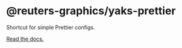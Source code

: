 # @reuters-graphics/yaks-prettier

Shortcut for simple Prettier configs.

[Read the docs.](https://reuters-graphics.github.io/yaks/yaks-prettier/)

